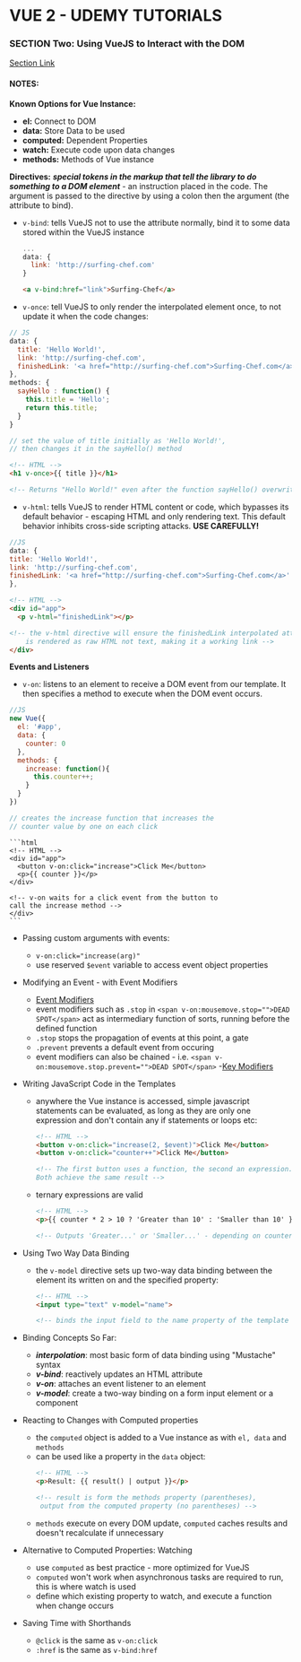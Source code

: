 # VUE 2 - UDEMY TUTORIALS #

### SECTION Two: Using VueJS to Interact with the DOM ###
[Section Link](https://www.udemy.com/vuejs-2-the-complete-guide/learn/v4/t/lecture/5940950?start=0)  

#### NOTES: ####
**Known Options for Vue Instance:**
- **el:** Connect to DOM
- **data:** Store Data to be used
- **computed:** Dependent Properties
- **watch:** Execute code upon data changes
- **methods:** Methods of Vue instance

**Directives:** ***special tokens in the markup that tell the library to do something to a DOM element*** - an instruction placed in the code.  The argument is passed to the directive by using a colon then the argument (the attribute to bind).
- `v-bind`: tells VueJS not to use the attribute normally, bind it to some data stored within the VueJS instance
  ```javascript
  ...
  data: {
    link: 'http://surfing-chef.com'
  }
  ```
  ```html
  <a v-bind:href="link">Surfing-Chef</a>
  ```

- `v-once`: tell VueJS to only render the interpolated element once, to not update it when the code changes:
```javascript
// JS
data: {
  title: 'Hello World!',
  link: 'http://surfing-chef.com',
  finishedLink: '<a href="http://surfing-chef.com">Surfing-Chef.com</a>'
},
methods: {
  sayHello : function() {
    this.title = 'Hello';
    return this.title;
  }
}

// set the value of title initially as 'Hello World!',
// then changes it in the sayHello() method
```

  ```html
  <!-- HTML -->
  <h1 v-once>{{ title }}</h1>

  <!-- Returns "Hello World!" even after the function sayHello() overwrites it  -->
  ```

- `v-html`: tells VueJS to render HTML content or code, which bypasses its default behavior  - escaping HTML and only rendering text. This default behavior inhibits cross-side scripting attacks.  **USE CAREFULLY!**
```javascript
//JS
data: {
title: 'Hello World!',
link: 'http://surfing-chef.com',
finishedLink: '<a href="http://surfing-chef.com">Surfing-Chef.com</a>'
},
```

  ```html
  <!-- HTML -->
  <div id="app">
    <p v-html="finishedLink"></p>

  <!-- the v-html directive will ensure the finishedLink interpolated attribute
      is rendered as raw HTML not text, making it a working link -->  
  </div>
  ```

**Events and Listeners**  
  - `v-on`: listens to an element to receive a DOM event from our template. It then specifies a method to execute when the DOM event occurs.
  ```javascript
  //JS
  new Vue({
    el: '#app',
    data: {
      counter: 0
    },
    methods: {
      increase: function(){
        this.counter++;
      }
    }
  })

  // creates the increase function that increases the
  // counter value by one on each click
  ```

    ```html
    <!-- HTML -->
    <div id="app">
      <button v-on:click="increase">Click Me</button>
      <p>{{ counter }}</p>
    </div>

    <!-- v-on waits for a click event from the button to
    call the increase method -->  
    </div>
    ```  

- Passing custom arguments with events:
  - `v-on:click="increase(arg)"`  
  - use reserved `$event` variable to access event object properties

- Modifying an Event - with Event Modifiers
  - [Event Modifiers](http://vuejs.org/v2/guide/events.html#Event-Modifiers)
  - event modifiers such as `.stop` in `<span v-on:mousemove.stop="">DEAD SPOT</span>` act as intermediary function of sorts, running before the defined function  
  - `.stop` stops the propagation of events at this point, a gate  
  - `.prevent` prevents a default event from occuring  
  - event modifiers can also be chained - i.e. `<span v-on:mousemove.stop.prevent="">DEAD SPOT</span>`
  -[Key Modifiers](http://vuejs.org/v2/guide/events.html#Key-Modifiers)  

- Writing JavaScript Code in the Templates
  - anywhere the Vue instance is accessed, simple javascript statements can be evaluated, as long as they are only one expression and don't contain any if statements or loops etc:  

    ```html
    <!-- HTML -->
    <button v-on:click="increase(2, $event)">Click Me</button>
    <button v-on:click="counter++">Click Me</button>

    <!-- The first button uses a function, the second an expression.
    Both achieve the same result -->
    ```
  - ternary expressions are valid
    ```html
    <!-- HTML -->
    <p>{{ counter * 2 > 10 ? 'Greater than 10' : 'Smaller than 10' }}</p>

    <!-- Outputs 'Greater...' or 'Smaller...' - depending on counter value -->
    ```  

- Using Two Way Data Binding
  - the `v-model` directive sets up two-way data binding between the element its written on and the specified property:

    ```HTML
    <!-- HTML -->
    <input type="text" v-model="name">

    <!-- binds the input field to the name property of the template  -->
    ```  

- Binding Concepts So Far:
  - ***interpolation***: most basic form of data binding using "Mustache" syntax
  - ***v-bind***: reactively updates an HTML attribute
  - ***v-on***: attaches an event listener to an element
  - ***v-model***: create a two-way binding on a form input element or a component  

- Reacting to Changes with Computed properties
  - the `computed` object is added to a Vue instance as with `el, data` and `methods`
  - can be used like a property in the `data` object:
    ```HTML
    <!-- HTML -->
    <p>Result: {{ result() | output }}</p>

    <!-- result is form the methods property (parentheses),
     output from the computed property (no parentheses) -->
    ```  
  - `methods` execute on every DOM update, `computed` caches results and doesn't recalculate if unnecessary  

- Alternative to Computed Properties: Watching
  - use `computed` as best practice - more optimized for VueJS
  - `computed` won't work when asynchronous tasks are required to run, this is where watch is used
  - define which existing property to watch, and execute a function when change occurs

- Saving Time with Shorthands
  - `@click` is the same as `v-on:click`
  - `:href` is the same as `v-bind:href`
